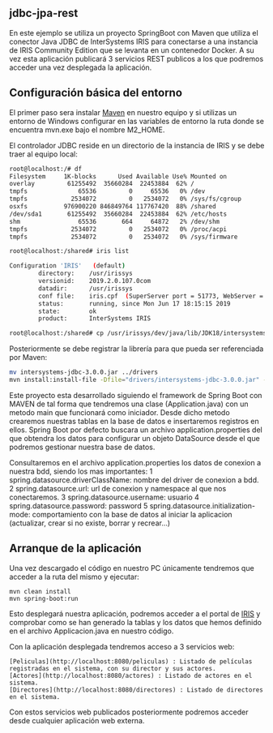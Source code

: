 ## jdbc-jpa-rest

En este ejemplo se utiliza un proyecto SpringBoot con Maven que utiliza el conector Java JDBC de InterSystems IRIS para conectarse a una instancia de IRIS Community Edition que se levanta en un contenedor Docker. A su vez esta aplicación publicará 3 servicios REST publicos a los que podremos acceder una vez desplegada la aplicación.

## Configuración básica del entorno

El primer paso sera instalar [Maven](https://maven.apache.org/download.cgi) en nuestro equipo y si utilizas un entorno de Windows configurar en las variables de entorno la ruta donde se encuentra mvn.exe bajo el nombre M2_HOME.

El controlador JDBC reside en un directorio de la instancia de IRIS y se debe traer al equipo local:

```bash
root@localhost:/# df
Filesystem     1K-blocks      Used Available Use% Mounted on
overlay         61255492  35660284  22453884  62% /
tmpfs              65536         0     65536   0% /dev
tmpfs            2534072         0   2534072   0% /sys/fs/cgroup
osxfs          976900220 846849764 117767420  88% /shared
/dev/sda1       61255492  35660284  22453884  62% /etc/hosts
shm                65536       664     64872   2% /dev/shm
tmpfs            2534072         0   2534072   0% /proc/acpi
tmpfs            2534072         0   2534072   0% /sys/firmware

root@localhost:/shared# iris list

Configuration 'IRIS'   (default)
        directory:    /usr/irissys
        versionid:    2019.2.0.107.0com
        datadir:      /usr/irissys
        conf file:    iris.cpf  (SuperServer port = 51773, WebServer = 52773)
        status:       running, since Mon Jun 17 18:15:15 2019
        state:        ok
        product:      InterSystems IRIS

root@localhost:/shared# cp /usr/irissys/dev/java/lib/JDK18/intersystems-jdbc-3.0.0.jar /shared/
```

Posteriormente se debe registrar la librería para que pueda ser referenciada por Maven:

```bash
mv intersystems-jdbc-3.0.0.jar ../drivers
mvn install:install-file -Dfile="drivers/intersystems-jdbc-3.0.0.jar" -DgroupId="com.intersystems.jdbc" -DartifactId="IRISDriver" -Dversion="3.0.0" -Dpackaging=jar
```

Este proyecto esta desarrollado siguiendo el framework de Spring Boot con MAVEN de tal forma que tendremos una clase (Application.java) con un metodo main que funcionará como iniciador. Desde dicho metodo crearemos nuestras tablas en la base de datos e insertaremos registros en ellos. Spring Boot por defecto buscara un archivo application.properties del que obtendra los datos para configurar un objeto DataSource desde el que podremos gestionar nuestra base de datos.

Consultaremos en el archivo application.properties los datos de conexion a nuestra bdd, siendo los mas importantes:
	1 spring.datasource.driverClassName: nombre del driver de conexion a bdd.
	2 spring.datasource.url: url de conexion y namespace al que nos conectaremos.
	3 spring.datasource.username: usuario
	4 spring.datasource.password: password
	5 spring.datasource.initialization-mode: comportamiento con la base de datos al iniciar la aplicacion (actualizar, crear si no existe, borrar y recrear...)


## Arranque de la aplicación

Una vez descargado el código en nuestro PC únicamente tendremos que acceder a la ruta del mismo y ejecutar:

```
mvn clean install
mvn spring-boot:run
```

Esto desplegará nuestra aplicación, podremos acceder a el portal de [IRIS](http://localhost:9092/csp/sys/UtilHome.csp) y comprobar como se han generado la tablas y los datos que hemos definido en el archivo Applicacion.java en nuestro código.

Con la aplicación desplegada tendremos acceso a 3 servicios web:

	[Peliculas](http://localhost:8080/peliculas) : Listado de películas registradas en el sistema, con su director y sus actores.
	[Actores](http://localhost:8080/actores) : Listado de actores en el sistema.
	[Directores](http://localhost:8080/directores) : Listado de directores en el sistema.
	
Con estos servicios web publicados posteriormente podremos acceder desde cualquier aplicación web externa.

